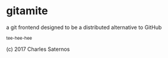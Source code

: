 # gitamite

a git frontend designed to be a distributed alternative to GitHub

<small>tee-hee-hee</small>

(c) 2017 Charles Saternos
